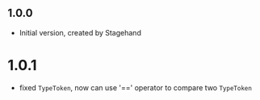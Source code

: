 ## 1.0.0

- Initial version, created by Stagehand

# 1.0.1

- fixed `TypeToken`, now can use '==' operator to compare two `TypeToken` 